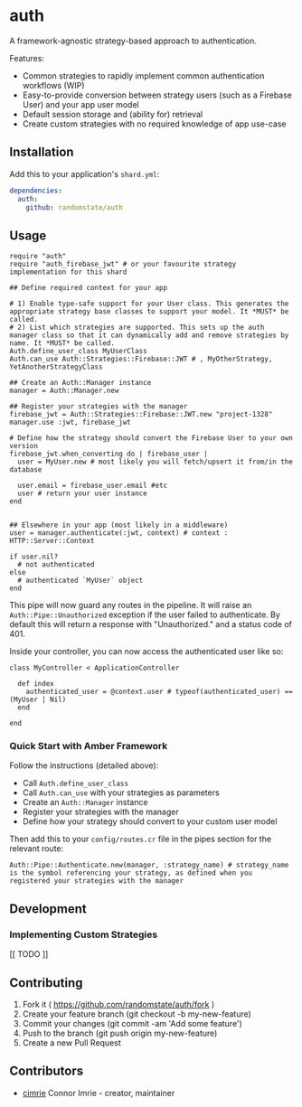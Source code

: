 # auth

A framework-agnostic strategy-based approach to authentication.

Features:
- Common strategies to rapidly implement common authentication workflows (WIP)
- Easy-to-provide conversion between strategy users (such as a Firebase User) and your app user model
- Default session storage and (ability for) retrieval
- Create custom strategies with no required knowledge of app use-case

## Installation

Add this to your application's `shard.yml`:

```yaml
dependencies:
  auth:
    github: randomstate/auth
```

## Usage

```crystal
require "auth"
require "auth_firebase_jwt" # or your favourite strategy implementation for this shard

## Define required context for your app

# 1) Enable type-safe support for your User class. This generates the appropriate strategy base classes to support your model. It *MUST* be called.
# 2) List which strategies are supported. This sets up the auth manager class so that it can dynamically add and remove strategies by name. It *MUST* be called.
Auth.define_user_class MyUserClass
Auth.can_use Auth::Strategies::Firebase::JWT # , MyOtherStrategy, YetAnotherStrategyClass

## Create an Auth::Manager instance
manager = Auth::Manager.new

## Register your strategies with the manager
firebase_jwt = Auth::Strategies::Firebase::JWT.new "project-1328"
manager.use :jwt, firebase_jwt

# Define how the strategy should convert the Firebase User to your own version
firebase_jwt.when_converting do | firebase_user |
  user = MyUser.new # most likely you will fetch/upsert it from/in the database 

  user.email = firebase_user.email #etc
  user # return your user instance
end


## Elsewhere in your app (most likely in a middleware)
user = manager.authenticate(:jwt, context) # context : HTTP::Server::Context

if user.nil?
  # not authenticated
else 
  # authenticated `MyUser` object
end
```

This pipe will now guard any routes in the pipeline. It will raise an `Auth::Pipe::Unauthorized` exception if the user failed to authenticate. By default this will return a response with "Unauthorized." and a status code of 401.

Inside your controller, you can now access the authenticated user like so:
```crystal
class MyController < ApplicationController

  def index
    authenticated_user = @context.user # typeof(authenticated_user) == (MyUser | Nil)
  end

end
```

### Quick Start with Amber Framework

Follow the instructions (detailed above):
- Call `Auth.define_user_class`
- Call `Auth.can_use` with your strategies as parameters
- Create an `Auth::Manager` instance
- Register your strategies with the manager
- Define how your strategy should convert to your custom user model

Then add this to your `config/routes.cr` file in the pipes section for the relevant route:
```crystal
Auth::Pipe::Authenticate.new(manager, :strategy_name) # strategy_name is the symbol referencing your strategy, as defined when you registered your strategies with the manager
```

## Development

### Implementing Custom Strategies

[[ TODO ]]

## Contributing

1. Fork it ( https://github.com/randomstate/auth/fork )
2. Create your feature branch (git checkout -b my-new-feature)
3. Commit your changes (git commit -am 'Add some feature')
4. Push to the branch (git push origin my-new-feature)
5. Create a new Pull Request

## Contributors

- [cimrie](https://github.com/cimrie) Connor Imrie - creator, maintainer
